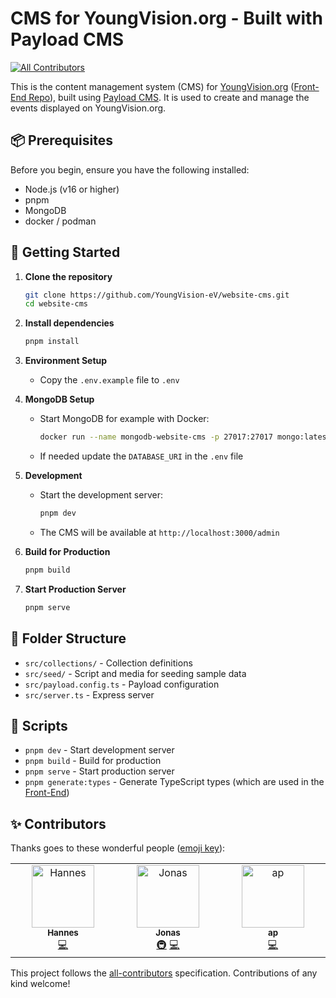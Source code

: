 # CMS for YoungVision.org - Built with Payload CMS

<!-- ALL-CONTRIBUTORS-BADGE:START - Do not remove or modify this section -->
[![All Contributors](https://img.shields.io/badge/all_contributors-3-orange.svg?style=flat-square)](#contributors-)
<!-- ALL-CONTRIBUTORS-BADGE:END -->

This is the content management system (CMS) for [YoungVision.org](https://www.youngvision.org/) ([Front-End Repo](https://github.com/YoungVision-eV/website)), built using [Payload CMS](https://payloadcms.com/). It is used to create and manage the events displayed on YoungVision.org.

## 📦 Prerequisites

Before you begin, ensure you have the following installed:
- Node.js (v16 or higher)
- pnpm
- MongoDB
- docker / podman

## 🏃 Getting Started

1. **Clone the repository**
   ```bash
   git clone https://github.com/YoungVision-eV/website-cms.git
   cd website-cms
   ```

1. **Install dependencies**
   ```bash
   pnpm install
   ```

1. **Environment Setup**
   - Copy the `.env.example` file to `.env`

1. **MongoDB Setup**
   - Start MongoDB for example with Docker:
     ```bash
     docker run --name mongodb-website-cms -p 27017:27017 mongo:latest
     ```
   - If needed update the `DATABASE_URI` in the `.env` file

1. **Development**
   - Start the development server:
     ```bash
     pnpm dev
     ```
   - The CMS will be available at `http://localhost:3000/admin`

1. **Build for Production**
   ```bash
   pnpm build
   ```

1. **Start Production Server**
   ```bash
   pnpm serve
   ```

## 📂 Folder Structure

- `src/collections/` - Collection definitions
- `src/seed/` - Script and media for seeding sample data
- `src/payload.config.ts` - Payload configuration
- `src/server.ts` - Express server

## 📜 Scripts

- `pnpm dev` - Start development server
- `pnpm build` - Build for production
- `pnpm serve` - Start production server
- `pnpm generate:types` - Generate TypeScript types (which are used in the [Front-End](https://github.com/YoungVision-eV/website))

## ✨ Contributors 

Thanks goes to these wonderful people ([emoji key](https://allcontributors.org/docs/en/emoji-key)):

<!-- ALL-CONTRIBUTORS-LIST:START - Do not remove or modify this section -->
<!-- prettier-ignore-start -->
<!-- markdownlint-disable -->
<table>
  <tbody>
    <tr>
      <td align="center" valign="top" width="14.28%"><a href="https://github.com/Han2-Ro"><img src="https://avatars.githubusercontent.com/u/127860003?v=4?s=100" width="100px;" alt="Hannes"/><br /><sub><b>Hannes</b></sub></a><br /><a href="https://github.com/YoungVision-eV/website-cms/commits?author=Han2-Ro" title="Code">💻</a></td>
      <td align="center" valign="top" width="14.28%"><a href="http://bulik.dev"><img src="https://avatars.githubusercontent.com/u/9407731?v=4?s=100" width="100px;" alt="Jonas"/><br /><sub><b>Jonas</b></sub></a><br /><a href="#infra-MrGreenTea" title="Infrastructure (Hosting, Build-Tools, etc)">🚇</a> <a href="https://github.com/YoungVision-eV/website-cms/commits?author=MrGreenTea" title="Code">💻</a></td>
      <td align="center" valign="top" width="14.28%"><a href="https://github.com/aprevrah"><img src="https://avatars.githubusercontent.com/u/119614085?v=4?s=100" width="100px;" alt="ap"/><br /><sub><b>ap</b></sub></a><br /><a href="https://github.com/YoungVision-eV/website-cms/commits?author=aprevrah" title="Code">💻</a></td>
    </tr>
  </tbody>
</table>

<!-- markdownlint-restore -->
<!-- prettier-ignore-end -->

<!-- ALL-CONTRIBUTORS-LIST:END -->

This project follows the [all-contributors](https://github.com/all-contributors/all-contributors) specification. Contributions of any kind welcome!
